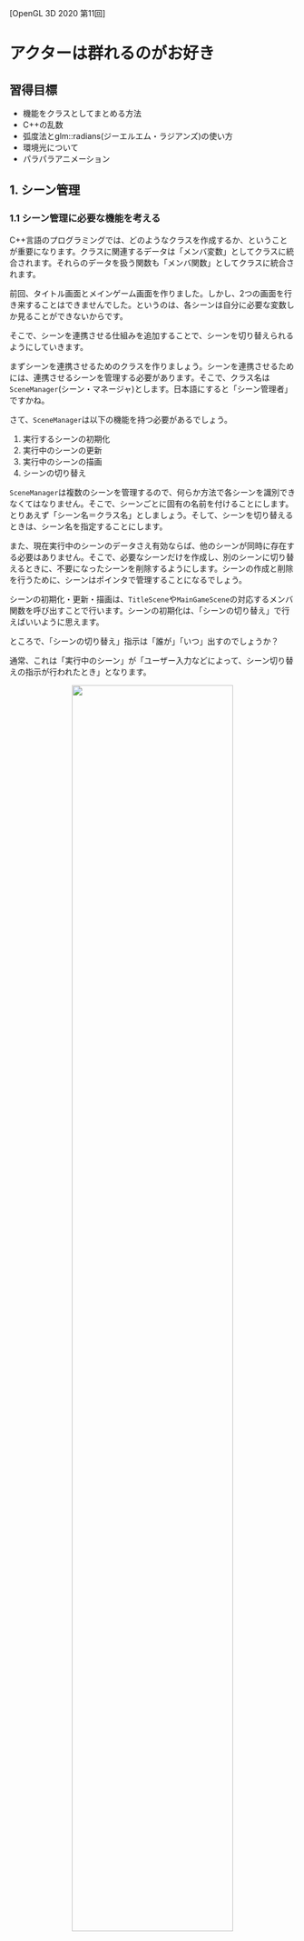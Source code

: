 [OpenGL 3D 2020 第11回]

# アクターは群れるのがお好き

## 習得目標

* 機能をクラスとしてまとめる方法
* C++の乱数
* 弧度法とglm::radians(ジーエルエム・ラジアンズ)の使い方
* 環境光について
* パラパラアニメーション

## 1. シーン管理

### 1.1 シーン管理に必要な機能を考える

C++言語のプログラミングでは、どのようなクラスを作成するか、ということが重要になります。クラスに関連するデータは「メンバ変数」としてクラスに統合されます。それらのデータを扱う関数も「メンバ関数」としてクラスに統合されます。

前回、タイトル画面とメインゲーム画面を作りました。しかし、2つの画面を行き来することはできませんでした。というのは、各シーンは自分に必要な変数しか見ることができないからです。

そこで、シーンを連携させる仕組みを追加することで、シーンを切り替えられるようにしていきます。

まずシーンを連携させるためのクラスを作りましょう。シーンを連携させるためには、連携させるシーンを管理する必要があります。そこで、クラス名は`SceneManager`(シーン・マネージャ)とします。日本語にすると「シーン管理者」ですかね。

さて、`SceneManager`は以下の機能を持つ必要があるでしょう。

1. 実行するシーンの初期化
2. 実行中のシーンの更新
3. 実行中のシーンの描画
4. シーンの切り替え

`SceneManager`は複数のシーンを管理するので、何らか方法で各シーンを識別できなくてはなりません。そこで、シーンごとに固有の名前を付けることにします。とりあえず「シーン名＝クラス名」としましょう。そして、シーンを切り替えるときは、シーン名を指定することにします。

また、現在実行中のシーンのデータさえ有効ならば、他のシーンが同時に存在する必要はありません。そこで、必要なシーンだけを作成し、別のシーンに切り替えるときに、不要になったシーンを削除するようにします。シーンの作成と削除を行うために、シーンはポインタで管理することになるでしょう。

シーンの初期化・更新・描画は、`TitleScene`や`MainGameScene`の対応するメンバ関数を呼び出すことで行います。シーンの初期化は、「シーンの切り替え」で行えばいいように思えます。

ところで、「シーンの切り替え」指示は「誰が」「いつ」出すのでしょうか？

通常、これは「実行中のシーン」が「ユーザー入力などによって、シーン切り替えの指示が行われたとき」となります。

<p align="center">
<img src="images/11_bad_function_call_sequence.png" width="75%" /><br>
[関数呼び出しの途中で呼び出し元を削除すると…？]
</p>

上図によると、シーン切り替え指示が来た段階では、まだ「現在のシーンが実行中」になっています。そのため、シーン切り替え指示を受けたタイミングで現在のシーンを削除すると、既に存在しなくなったデータを読み書きする恐れがあります。

存在しないデータを読み書きするのは、プログラミングにおける最高レベルの危険のひとつです。そこで、「シーン切り替え」を指示する段階では「切り替えの予約」だけを行うことにします。実際の切り替えは「シーンを切り替えても安全な場所」、例えば「「実行中のシーンの更新」の手前」などで行います。

これにより「4. シーンの切り替え」は以下の2段階に分けられます。

&emsp;4a. シーン切り替えの予約<br>
&emsp;4b. 予約内容に従ってシーンを切り替える

それから、切り替え指示を出す各シーンは、`SceneManager`のメンバ関数を呼び出せるようになっていなくてはなりません。どのシーンからでも`SceneManager`を参照できるように、`SceneManager`を取得する`スタティックメンバ関数`を作ることにします。

### 1.2 シーンマネージャを定義する

ここからは1.1節の設計に従って`SceneManager`クラスを作っていきます。

ソリューションエクスプローラーを使って、プロジェクトの`Src`フォルダに`SceneManager.h`(シーンマネージャ・ドット・エイチ)というファイルを追加してください。追加した`SceneManager.h`を開き、次のプログラムを追加してください。

```diff
+/**
+* @file SceneManager.h
+*/
+#ifndef SCENEMANAGER_H_INCLUDED
+#define SCENEMANAGER_H_INCLUDED
+#include "glad/glad.h"
+#include "TitleScene.h"
+#include "MainGameScene.h"
+#include <GLFW/glfw3.h>
+#include <memory>
+#include <string>
+
+// シーンを切り替えるときに指定するシーン名.
+#define SCENENAME_TITLE    "TitleScene"
+#define SCENENAME_MAINGAME "MainGameScene"
+
+/**
+* シーン管理クラス.
+*/
+class SceneManager
+{
+public:
+  static SceneManager& Get();
+
+  void Update(GLFWwindow* window, float deltaTime);
+  void Render(GLFWwindow* window) const;
+  void ChangeScene(const std::string&);
+
+private:
+  // クラスの変数を作れなくするため、コンストラクタやデストラクタをprivateにする.
+  SceneManager() = default;
+  ~SceneManager() = default;
+  SceneManager(const SceneManager&) = delete;
+  SceneManager& operator=(const SceneManager&) = delete;
+
+  std::string currentSceneName; // 実行中のシーン名.
+  std::string nextSceneName;    // 次に実行するシーン名.
+
+  std::shared_ptr<TitleScene> titleScene;
+  std::shared_ptr<MainGameScene> mainGameScene;
+};
+
+#endif // SCENEMANAGER_H_INCLUDED
```

シーンの名前は`#define`で定義しておきます。これは`Visual Studio`の入力支援機能を使うためです。

メンバ関数宣言の先頭に`static`(スタティック)を付けると、その関数は「スタティックメンバ関数」となります。「スタティックメンバ関数」は「メンバでない関数」に「クラスメンバにアクセスする権利」を付け加えたものです。

スタティックメンバ関数は「クラスをサポートする関数だが、メンバ関数にするほどでもない、またはメンバ関数にできない場合」に使います。

### 1.3 シングルトン

コンストラクタとデストラクタを`private`にすると、そのクラスの変数を勝手に作ったり削除することができなくなります。加えて、コピーコンストラクタとコピー代入演算子を`delete`指定しているので、代入も禁止されます。

作成とコピーを禁止している理由は、シーンを管理する変数をいくつも作れてしまうと、プログラムが混乱するだけだからです。

`SceneManager`のように「必要な変数はひとつだけ」という場合、`private`や`delete`によって変数を勝手に作れないようにしておき、唯一の変数はスタティックメンバ関数で管理するという方法が使われます。

このような、作成される変数をひとつだけに制限する仕組みのことを「シングルトン」といいます。

「シングルトン」とは「一人っ子」という意味です。プログラミングにおいては「その型の変数をひとつしか作れない設計」を表します。

### 1.4 SceneManager::Get関数を定義する

`SceneManager`クラスのメンバ関数を定義していきます。ソリューションエクスプローラーを使い、プロジェクトの`Src`フォルダに`SceneManager.cpp`(シーンマネージャ・シーピーピー)というファイルを追加してください。

最初は`Get`(ゲット)メンバ関数を定義します。追加した`SceneManager.cpp`を開き、次のプログラムを追加してください。

```diff
+/**
+* @file SceneManager.cpp
+*/
+#include "SceneManager.h"
+#include "TitleScene.h"
+#include "MainGameScene.h"
+
+/**
+* シーンマネージャのシングルトン変数を取得する.
+*
+* @return シーンマネージャの参照を返す.
+*/
+SceneManager& SceneManager::Get()
+{
+  static SceneManager singleton;
+  return singleton;
+}
```

`SceneManager`クラスのようにコンストラクタを`private`にしていると、そのクラスの変数を勝手に作ることはできません。しかし、クラスのメンバ関数ならば`private`なコンストラクタも実行できるので、変数を作成できます。ところが、メンバ関数はクラスの変数がなければ呼び出すことができません。

メンバ関数でなければクラスの変数を作ることができず、クラスの変数がなければメンバ関数を呼び出すことができない。これこそジレンマ(板挟み状態)です。

そこで「スタティックメンバ関数」の出番です。スタティックメンバ関数はクラスの変数を必要としません。また、メンバ関数には違いないので、`private`なコンストラクタを呼び出すことができます。

スタティックメンバ関数を定義するときは「`static`を書くのは宣言だけ。定義には書かない。」という点に注意してください。

>**【要点】**
>
>* コンストラクタとデストラクタを`private`にすると、そのクラスの変数を定義できなくなる。
>* メンバ関数の宣言に`static`を付けると「スタティックメンバ関数」になる。
>* スタティックメンバ関数はクラスの変数なしで呼び出せる。

### 1.5 スタティックローカル変数

`static`というキーワードには様々な使い方があります。`Get`メンバ関数でやっているように、ローカル変数に`static`を付けると「スタティックローカル変数」が作れます。

通常のローカル変数の寿命は「変数が定義されてからスコープが終わるまで」です。しかし「スタティックローカル変数」の寿命は「プログラムの実行が開始されてから終了するまで」となります。これはグローバル変数の寿命と全く同じです。

つまり「スタティックローカル変数」は、グローバル変数の寿命とローカル変数の有効範囲をあわせ持つ変数なのです。この特性により、スタティックローカル変数へのポインタや参照は、スコープの外に出すことができます。

<p align="center">
<img src="images/11_lifespan_of_variables.png" width="75%" /><br>
[スタティックローカル変数の寿命はグローバル変数と同じ]
</p>

`SceneManager`は「スタティックメンバ関数」と「スタティックローカル変数」を組み合わせることで、`Get`メンバ関数を`SceneManager`への唯一の接点としているわけです。

>**【要点】**
>
>* ローカル変数に`static`を付けると「スタティックローカル変数」になる。
>* スタティックローカル変数の寿命はグローバル変数と同じ。
>* スタティックローカル変数の参照やポインタは、スコープの外に持ち出すことができる。

### 1.6 SceneManager::Update関数を定義する

次は`Update`(アップデート)メンバ関数を定義します。`Update`メンバ関数は1.1節の「1.実行中のシーンの更新」に対応します。`Get`メンバ関数の定義の下に、次のプログラムを追加してください。

```diff
   static SceneManager singleton;
   return singleton;
 }
+
+/**
+* 現在起動しているシーンを更新する.
+*
+* @param window    GLコンテキストを管理するGLFWウィンドウ.
+* @param deltaTime 前回の更新からの経過時間(秒).
+*/
+void SceneManager::Update(GLFWwindow* window, float deltaTime)
+{
+  // 実行中のシーンを更新する.
+  if (titleScene) {
+    titleScene->ProcessInput(window);
+    titleScene->Update(window, deltaTime);
+  }
+  else if (mainGameScene) {
+    mainGameScene->ProcessInput(window);
+    mainGameScene->Update(window, deltaTime);
+  }
+}
```

シーンのポインタが有効なアドレスを指している場合、そのシーンの`ProcessInput`と`Update`を呼び出すようにしました。

### 1.7 SceneManager::Renderメンバ関数を定義する

次に「2.実行中のシーンの描画」を行う`Render`(レンダー)メンバ関数を定義します。`SceneManager::Update`メンバ関数の定義の下に、次のプログラムを追加してください。

```diff
     mainGameScene->Update(window, deltaTime);
   }
 }
+
+/**
+* 実行中のシーンを描画する.
+*
+* @param window    GLコンテキストを管理するGLFWウィンドウ.
+*/
+void SceneManager::Render(GLFWwindow* window) const
+{
+  if (titleScene) {
+    titleScene->Render(window);
+  }
+  else if (mainGameScene) {
+    mainGameScene->Render(window);
+  }
+}
```

`Update`メンバ関数と同様に、ポインタ変数に有効なアドレスが設定されているシーンがあれば、そのシーンの`Render`メンバ関数を呼び出す、という仕組みにしています。

### 1.8 SceneManager::ChangeSceneメンバ関数を定義する

続いては「4.シーンの切り替え」の処理のうち、「4a. シーン切り替えの予約」を行う`ChangeScene`(チェンジ・シーン)メンバ関数を定義します。`Render`メンバ関数の定義の下に、次のプログラムを追加してください。

```diff
     mainGameScene->Render(window);
   }
 }
+
+/**
+* シーンを切り替える.
+*
+* @param scenaName 次に起動するシーンの名前.
+*/
+void SceneManager::ChangeScene(const std::string& sceneName)
+{
+  // 実行中のシーンと同じ名前が指定されていたら何もしないで終了.
+  if (sceneName == currentSceneName) {
+    return;
+  }
+  nextSceneName = sceneName;
+}
```

`ChangeScene`メンバ関数は、指定されたシーン名を`nextSceneName`(ネクスト・シーン・ネーム)メンバ変数に記録します。

「4b. 予約内容に従ってシーンを切り替える」は`Update`メンバ関数に追加します。

次のシーンが指定されている場合、シーンを更新する前に「シーンの切り替え」を行う必要があります。`Update`関数の先頭に、次のプログラムを追加してください。

```diff
 void SceneManager::Update(GLFWwindow* window, float deltaTime)
 {
+  // 次のシーンが指定されていたら、シーンを切り替える.
+  if (!nextSceneName.empty()) {
+    // 実行中のシーンを終了する.
+    titleScene = nullptr;
+    mainGameScene = nullptr;
+
+    // 指定された名前に対応するシーンを作成して初期化する.
+    if (nextSceneName == SCENENAME_TITLE) {
+      titleScene = std::make_shared<TitleScene>();
+      titleScene->Initialize();
+    }
+    else if (nextSceneName == SCENENAME_MAINGAME) {
+      mainGameScene = std::make_shared<MainGameScene>();
+      mainGameScene->Initialize();
+    }
+
+    // 実行中のシーン名を変更する.
+    currentSceneName = nextSceneName;
+    nextSceneName.clear();
+  }
+
   // 実行中のシーンを更新する.
   if (titleScene) {
```

`nextSceneName`が<ruby>空<rt>から</rt></ruby>でない場合は次のシーンが予約されています。その場合、実行中のシーンを終了し、予約名に対応するシーンを作成・初期化します。

これで`SceneManager`は完成です。

### 1.9 シーンの処理をSceneManagerで置き換える

作成した`SceneManager`クラスを使って、シーンの切り替えをできるようにします。まずヘッダファイルをインクルードします。`Main.cpp`を開き、インクルード文を次のように変更してください。

```diff
 #include <glad/glad.h>
 #include "GLContext.h"
-#include "TitleScene.h"
-#include "MainGameScene.h"
+#include "SceneManager.h"
 #include <GLFW/glfw3.h>
 #include <string>
```

次に`SceneManager`のシングルトン変数への参照を取得し、最初のシーンを指定します。シーンを初期化するプログラムを、次のように変更してください。

```diff
   glDebugMessageCallback(DebugCallback, nullptr);

-  TitleScene titleScene;
-  if (!titleScene.Initialize()) {
-    return 1;
-  }
-  MainGameScene mainGameScene;
-  if (!mainGameScene.Initialize()) {
-    return 1;
-  }
+  // 最初に実行するシーンを指定する.
+  SceneManager& sceneManager = SceneManager::Get();
+  sceneManager.ChangeScene(SCENENAME_TITLE);

   // 経過時間計測開始.
   double elapsedTime = glfwGetTime();
```

シーンの初期化は`SceneManager`クラスが自動的に行うようにしたので、ここで明示的に初期化する必要はなくなりました。

続いてシーンの更新と描画を`SceneManager`クラスで置き換えます。メインループに次のプログラムを追加してください。

```diff
       deltaTime = 1.0f / 60.0f;
     }
     elapsedTime = newElapsedTime;

-    if (1) {
-      titleScene.ProcessInput(window);
-      titleScene.Update(window, deltaTime);
-      titleScene.Render(window);
-    } else {
-      mainGameScene.ProcessInput(window);
-      mainGameScene.Update(window, deltaTime);
-      mainGameScene.Render(window);
-    }
+    sceneManager.Update(window, deltaTime);
+    sceneManager.Render(window);

     glfwPollEvents();
     glfwSwapBuffers(window);
```

それから、シーンの終了処理を削除します。これも`SceneManager`の仕事になったからです。シーンを終了するプログラムを、次のように変更してください。

```diff
     glfwSwapBuffers(window);
   }
-
-  mainGameScene.Finalize();
-  titleScene.Finalize();

   // GLFWの終了.
   glfwTerminate();
```

### 1.10 シーンを切り替える

それでは、シーンの切り替えを作りましょう。まず`TitleScene.cpp`を開き、次のように`SceneManager.h`をインクルードしてください。

```diff
 #include "TitleScene.h"
+#include "SceneManager.h"
 #include <glm/gtc/matrix_transform.hpp>
 #include <iostream>
```

タイトル画面からメインゲーム画面に切り替える処理を追加します。`ProcessInput`メンバ関数にて、Enterキーが押されていたらメインゲーム画面に切り替えるようにします。`ProcessInput`メンバ関数に次のプログラムを追加してください。

```diff
 void TitleScene::ProcessInput(GLFWwindow* window)
 {
+  // Enterキーが押されたらタイトル画面に切り替える.
+  if (glfwGetKey(window, GLFW_KEY_ENTER)) {
+    SceneManager::Get().ChangeScene(SCENENAME_MAINGAME);
+  }
 }
```

プログラムが書けたらビルドして実行してください。そして、タイトル画面が表示されたらEnterキーを押してください。メインゲーム画面に切り替われば成功です。

<div style="page-break-after: always"></div>

## 2. アクタークラス

### 2.1 表示に関するデータをまとめて管理する

3Dゲームでは、シーン内にさまざまな物体が配置されます。それは地面や木、建物のように動かないものであったり、プレイヤーが操作するキャラクターや敵キャラクターのように、移動するものであったりするでしょう。

この章では、こうした「シーン内に配置する物体を表すクラス」を作成していきます。

このようなクラスは、「オブジェクト」や「アクター」、または「エンティティ」などと呼ばれています。

本テキストでは「アクター」という名前を採用することにします。アクターは「<ruby>俳優<rt>はいゆう</rt></ruby>」や「<ruby>役者<rt>やくしゃ</rt></ruby>」という意味です。

アクターという名前を付けることで、3Dゲームのプログラムは「役者をどこに配置し、どのように動かすかを指示するもの」というように<ruby>捉<rt>とら</rt></ruby>えられるようになります。

とりあえずアクタークラスの入れ物を定義しましょう。ソリューションエクスプローラーを使い、プロジェクトの`Src`フォルダに`Actor.h`というファイルを追加してください。追加した`Actor.h`を開き、次のプログラムを追加してください。

```diff
+/**
+* @file Actor.h
+*/
+#ifndef ACTOR_H_INCLUDED
+#define ACTOR_H_INCLUDED
+#include "glad/glad.h"
+
+/**
+* アクター.
+*/
+class Actor
+{
+public:
+  Actor() = default;
+  ~Actor() = default;
+  Actor(const Actor&) = default;
+  Actor& operator=(const Actor&) = default;
+
+};
+
+#endif // ACTOR_H_INCLUDED
```

### 2.2 アクタークラスのメンバ変数を考える

アクタークラスにはどんなメンバ変数があればよいでしょう？

まず思いつくのは、アクターの外見となる3Dモデルを表示するためのテクスチャとプリミティブでしょう。ということで、この2つの変数を追加します。が、その前に必要なヘッダファイルをインクルードします。`Actor.h`の先頭に次のプログラムを追加してください。

```diff
 #ifndef ACTOR_H_INCLUDED
 #define ACTOR_H_INCLUDED
 #include "glad/glad.h"
+#include "Texture.h"
+#include "Mesh.h"
+#include <memory>

 /**
 * アクター.
```

それではメンバ変数を追加しましょう。`Actor`クラスの定義に次のプログラムを追加してください。

```diff
   Actor(const Actor&) = default;
   Actor& operator=(const Actor&) = default;
+
+  const Mesh::Primitive* primitive = nullptr;
+  std::shared_ptr<Texture::Image2D> texture;
 };

 #endif // ACTOR_H_INCLUDED
```

他にどんなメンバ変数が必要でしょうか。3Dモデルを表示するときにはモデル行列が必要です。モデル行列をメンバ変数にするのは悪くない考えです。

ところで、モデル行列は、表示する位置や向き、大きさを処理する行列を掛け合わせて作ります。位置・向き・大きさを個別に操作する場合、モデル行列にまとめる前のデータのほうが扱いやすいです。

そこで、モデル行列の元になる「位置・向き・大きさ」の3つをメンバ変数にしましょう。これらは`glm::vec3`型で表すのが適当でしょう。そのために`glm.hpp`をインクルードします。`Mesh.h`のインクルード文の下に、次のプログラムを追加してください。

```diff
 #include "glad/glad.h"
 #include "Texture.h"
 #include "Mesh.h"
+#include <glm/glm.hpp>
 #include <memory>

 /**
 * アクター.
```

`Actor`クラスの定義に、次のプログラムを追加してください。

```diff
   Mesh::Primitive* primitive = nullptr;
   std::shared_ptr<Texture::Image2D> texture;
+
+  glm::vec3 position = glm::vec3(0); // アクターの表示位置.
+  glm::vec3 rotation = glm::vec3(0); // アクターの向き.
+  glm::vec3 scale = glm::vec3(1);    // アクターの大きさ.
 };

 #endif // ACTOR_H_INCLUDED
```

### 2.3 Drawメンバ関数を追加する

ここまでで「モデル行列を作成し、テクスチャを貼ったプリミティブを描画する」という処理に必要な変数は用意できました。つまり、描画を行うメンバ関数を追加できる、ということです。描画には`Pipeline`クラスが必要なので、次のようにヘッダファイルをインクルードしてください。

```diff
 #include "glad/glad.h"
 #include "Texture.h"
 #include "Mesh.h"
+#include "Shader.h"
 #include <glm/glm.hpp>
 #include <memory>
```

そして、`Actor`クラスの定義に次のプログラムを追加してください。

```diff
   Actor(const Actor&) = default;
   Actor& operator=(const Actor&) = default;
+
+  void Draw(const Shader::Pipeline& pipeline, const glm::mat4& matVP) const;

   Mesh::Primitive* primitive = nullptr;
   std::shared_ptr<Texture::Image2D> texture;
```

メンバ関数を定義するために、プロジェクトの`Src`フォルダに`Actor.cpp`(アクター・シーピーピー)というファイルを追加してください。追加したファイルを開き、次のプログラムを追加してください。

```diff
+/**
+* @file Actor.cpp
+*/
+#include "Actor.h"
+#include <glm/gtc/matrix_transform.hpp>
+
+/**
+* アクターを描画する.
+*
+* @param pipeline 行列の設定先となるパイプラインオブジェクト.
+* @param matVP    描画に使用するビュープロジェクション行列.
+*/
+void Actor::Draw(const Shader::Pipeline& pipeline, const glm::mat4& matVP) const
+{
+  // プリミティブが設定されていないときは何もせず終了.
+  if (!primitive) {
+    return;
+  }
+}
```

プリミティブが設定されていない場合は何もせずに`return`します。描画するものがないのですから仕方ないですね。

続いて、モデル行列を作成するプログラムを追加します。モデル行列は「平行移動行列」「X・Y・Z軸回転行列」「拡大縮小行列」という5つの行列を掛け合わせて作ります。それぞれの行列は以下に示す関数で作成します。

行列名       | 作成関数
:-----------:|:--
平行移動行列 | glm::translate
X軸回転行列  | glm::rotate
Y軸回転行列  | glm::rotate
Z軸回転行列  | glm::rotate
拡大縮小行列 | glm::scale

それでは、`Draw`メンバ関数に次のプログラムを追加してください。

```diff
   if (!primitive) {
     return;
   }
+
+  // 平行移動させる行列を作る.
+  const glm::mat4 matTranslate = glm::translate(glm::mat4(1), position);
+  // X軸回転させる行列を作る.
+  const glm::mat4 matRotateX = glm::rotate(
+    glm::mat4(1), rotation.x, glm::vec3(1, 0, 0));
+  // Y軸回転させる行列を作る.
+  const glm::mat4 matRotateY = glm::rotate(
+    glm::mat4(1), rotation.y, glm::vec3(0, 1, 0));
+  // Z軸回転させる行列を作る.
+  const glm::mat4 matRotateZ = glm::rotate(
+    glm::mat4(1), rotation.z, glm::vec3(0, 0, 1));
+  // 大きさを変える行列を作る.
+  const glm::mat4 matScale = glm::scale(glm::mat4(1), scale);
+
+  // 平行移動・回転・大きさ変更の行列を掛け算して、ひとつのモデル行列にまとめる.
+  const glm::mat4 matModel =
+    matTranslate * matRotateY * matRotateZ * matRotateX * matScale;
+
+  // GPUメモリに行列を転送.
+  pipeline.SetModelMatrix(matModel);
+  pipeline.SetMVP(matVP * matModel);
 }
```

行列を掛ける順番には特に注意してください。一般的には、「平行移動行列」が最後に適用されるようにします。回転行列と拡大縮小行列はどちらが先でも構いません。

さらに、回転行列はX軸回転、Y軸回転、Z軸回転の3つの回転を掛け合わせたものになります。この3つを掛ける順番も重要ですが、どの順番に掛ければいいかはゲームの内容によりますが、重要な軸ほどあとから適用されるようにすると扱いやすいです。

例えば人間のキャラクターが主役となるゲームでは、基本となるのはY軸回転です。ですからY軸回転が最後に実行されるように設計します。しかし、航空機が主役のゲームでは、基本となるのはZ軸回転ですから、Z軸回転が最後になるように設計します。

今回は人間が主役のゲームなので、Y軸回転を最後に持っていき「X軸回転→Z軸回転→Y軸回転」となるようにしました。

>**【軸の向きはライブラリやエンジンによって異なる】**<br>
>OpenGLの軸は、右が`+X`、前が`-Z`、上が`+Y`です(右手座標系)。しかし、`Unreal Engine`では右が`+X`、前が`+Y`、上が`+Z`となっています。`DirectX`と`Unity`は右が`+X`、前が`+Z`、上が`+Y`となっています(左手座標系)。
>回転順を考えるときは、使用しているライブラリやエンジンの軸の向きにも注意してください。

GPUメモリに行列を転送したあとは、OpenGLコンテキストにテクスチャを割り当て、プリミティブを描画します。行列を転送するプログラムの下に、次のプログラムを追加してください。

```diff
   // GPUメモリに行列を転送.
   pipeline.SetModelMatrix(matModel);
   pipeline.SetMVP(matVP * matModel);
+
+  // テクスチャイメージスロット0番にテクスチャを割り当てる.
+  texture->Bind(0);
+
+  // プリミティブを描画.
+  primitive->Draw();
 }
```

これで`Draw`メンバ関数は完成です。

### 2.4 コンストラクタを追加する

クラスの変数を作るとき、メンバ変数にひとつずつ値を設定していくのは面倒なものです。そんなときは、値を設定するコンストラクタがあると便利です。

かといって、コンストラクタの引数にすべてのメンバ変数の値を渡すのは効率的とは思えません。多くの場合、大きさや回転は初期値のままでしょう。そこで、「プリミティブ」と「テクスチャ」、それと「表示位置」だけを設定するコンストラクタを追加します。

`Actor.h`を開き、`Actor`クラスの定義に次のプログラムを追加してください。

```diff
 class Actor
 {
 public:
   Actor() = default;
+  Actor(const Mesh::Primitive* prim,
+    std::shared_ptr<Texture::Image2D> tex, const glm::vec3& pos);
   ~Actor() = default;
   Actor(const Actor&) = default;
   Actor& operator=(const Actor&) = default;
```

次に`Actor.cpp`を開き、`matrix_transform.hpp`のインクルード文の下に次のプログラムを追加してください。

```diff
 #include "Actor.h"
 #include <glm/gtc/matrix_transform.hpp>
+
+/**
+* コンストラクタ.
+*
+* @param prim アクターの外見を表すプリミティブ.
+* @param tex  プリミティブに貼り付けるテクスチャ.
+* @param pos  アクターの座標.
+*/
+Actor::Actor(const Mesh::Primitive* prim,
+  std::shared_ptr<Texture::Image2D> tex, const glm::vec3& pos) :
+  primitive(prim), texture(tex), position(pos)
+{
+}

 /**
 * アクターを描画する.
```

### 2.5 アクターの配列を扱う

たいていのシーンには複数のアクターが存在します。それらを配列にしておくと、まとめて処理できるので便利です。

C++で配列を作る方法として以下の3種類が挙げられます。

1. `vector`クラス
2. `array`クラス
3. C言語の配列

このリストは使いやすさの順番になっています。これらの違いが分からないうちは、常に`1`の`vector`クラスを使ってください。というわけで、アクターの配列にも`vector`クラスを使っていきます。

`Actor.h`を開き、次のように`vector`ヘッダをインクルードしてください。

```diff
 #include "Shader.h"
 #include <glm/glm.hpp>
 #include <memory>
+#include <vector>

 /**
 * アクター.
```

続いてアクターの配列に名前を付けます。`Actor`クラスの定義の下に、次のプログラムを追加してください。

```diff
   glm::vec3 scale = glm::vec3(1); // アクターの大きさ.
   glm::vec3 velocity = glm::vec3(0); // アクターの移動速度.
 };
+
+using ActorPtr = std::shared_ptr<Actor>; // アクターポインタ型.
+using ActorList = std::vector<ActorPtr>; // アクター配列型.

 #endif // ACTOR_H_INCLUDED
```

`using`(ユージング)は`=`の右辺の型に左辺の名前を付けます。これはC言語の`typedef`と同じ機能です。追加したプログラムの1行目は「`ActorPtr`(アクターポインタ)と書いてあったら`std::shared_ptr<Actor>`と書いてあるものとみなす」という指示になります。

同様に2行目は「`ActorList`(アクターリスト)と書いてあったら`std::vector<ActorPtr>`と書いてあるものとみなす」という指示になります。また、`ActorPtr`は`std::shared_ptr<Actor>`と解釈されますので、最終的には`std::vector<std::shared_ptr<Actor>>`とみなされます。

>**【typedefではだめなんですか？】**<br>
>`typdef`でも問題はありません。それなのになぜ`using`構文が追加されたのかと言うと、`typedef`は型が複雑になると理解しにくくなりがちなので、バグの原因となりうると考えられたからです。
>特にC++では「テンプレート」という機能によって非常に複雑な型を定義できるようになったため、定義が理解しやすいことは重要だったのです。

### 2.5 アクター用のファイルをダウンロードする

せっかくなので、アクター用の3Dモデルとテクスチャを用意しておきました。

ウェブブラウザで`https://github.com/tn-mai/OpenGL3D2020/tree/master/Res`にアクセスし、以下のファイルをダウンロードしてプロジェクトの`Res`フォルダに保存してください。

* zombie_male.tga
* zombie_male_walk_0.obj

TGAファイルの場合、右下の`Download`(ダウンロード)ボタンをクリックするとダウンロードが始まります。

しかし、OBJファイルの場合はダウンロードボタンが表示されません。以下の画像を参考に、`Raw`(ロー)ボタンを右クリックし(①)、表示されたメニューから「名前をつけてリンク先を保存」をクリックしてダウンロードしてください(②)。

<p align="center">
<img src="images/11_download_obj_from_github.png" width="50%" />
</p>

3Dモデルのテクスチャ用のメンバ変数を追加します。`MainGameScene.h`を開き、`MainGameScene`クラスの定義に次のプログラムを追加してください。

```diff
   std::shared_ptr<Texture::Image2D> texHouse;
   std::shared_ptr<Texture::Image2D> texCube;
+  std::shared_ptr<Texture::Image2D> texZombieMale;
   Shader::PointLight pointLight;
 };
```

そして、ダウンロードしたテクスチャを読み込みます。`MainGameScene.cpp`を開き、`Initialize`メンバ関数に次のプログラムを追加してください。

```diff
   if (!texGround ||!texTree || !texHouse || !texCube) {
     return false;
   }
+  texZombieMale = std::make_shared<Texture::Image2D>("Res/zombie_male.tga");
+  if (!texZombieMale) {
+    return false;
+  }

   // 点光源を設定する
   Shader::PointLight pointLight{
```

最後に3Dモデルデータを読み込みます。`MainGameScene.cpp`を開き、`Initialize`メンバ関数に次のプログラムを追加してください。

```diff
   primitiveBuffer.AddFromObjFile("Res/Tree.obj");
   primitiveBuffer.AddFromObjFile("Res/House.obj");
   primitiveBuffer.AddFromObjFile("Res/Cube.obj");
+  primitiveBuffer.AddFromObjFile("Res/zombie_male_walk_0.obj");

   // パイプライン・オブジェクトを作成する.
   pipeline = std::make_shared<Shader::Pipeline>(
```

### 2.6 アクターリストを使う

`Actor`クラスを使って、ダウンロードした3Dモデルを表示しましょう。下準備としてヘッダファイルをインクルードします。`MainGameScene.h`を開き、`Actor.h`をインクルードしてください。

```diff
 #include "Shader.h"
 #include "Texture.h"
+#include "Actor.h"
 #include <GLFW/glfw3.h>
 #include <memory>

 /**
 * メインゲーム画面.
```

次に`Actor`型のメンバ変数を追加します。`MainGameScene`クラスの定義に次のプログラムを追加してください。

```diff
   std::shared_ptr<Texture::Image2D> texCube;
   std::shared_ptr<Texture::Image2D> texZombieMale;
   Shader::PointLight pointLight;

+  ActorList actors; // アクター配列.
 };

 #endif // MAINGAMESCENE_H_INCLUDED
```

ここで追加した`actors`(アクターズ)メンバ変数にアクターを追加していきます。

### 2.7 アクターの配置とC++の乱数

アクターの配置はとりあえずランダムにしようと思います。C++言語にはさまざまな乱数を生成するクラスが用意されていますが、今回は`mt19937`(エム・ティー・いち・きゅう・きゅう・さん・なな)を使うことにします。

`mt19937`は「メルセンヌ・ツイスター」という方法で乱数を作り出すクラスです。とても優秀な乱数生成クラスで、C++の乱数といったら最初にこの`mt19937`が挙げられます。`mt19937`は`random`(ランダム)ヘッダに定義されています。

「一定範囲の乱数」を生成するには`std::uniform_real_distribution`(エスティーディー・ユニフォーム・リアル・ディストリビューション)や`std::uniform_int_distribution`(エスティーディー・ユニフォーム・イント・ディストリビューション)を併用します。

`MainGameScene.cpp`を開き、次のように`random`ヘッダをインクルードしてください。

```diff
 * @file MainGameScene.cpp
 */
 #include "MainGameScene.h"
 #include <glm/gtc/matrix_transform.hpp>
 #include <iostream>
+#include <random>
```

```diff
   if (!texZombieMale) {
     return false;
   }
+
+  // 乱数を初期化.
+  std::random_device rd; // 真の乱数(処理が遅い).
+  std::mt19937 random(rd()); // 疑似乱数(処理が早い).
+
+  // ゾンビアクターを作成.
+  const Mesh::Primitive* pPrimitive = &primitiveBuffer.Get(4);
+  for (size_t i = 0; i < 100; ++i) {
+    // XZ平面上のランダムな座標を作る.
+    glm::vec3 pos(0);
+    pos.x = std::uniform_real_distribution<float>(-18, 18)(random);
+    pos.z = std::uniform_real_distribution<float>(-18, 18)(random);
+    // アクターを作成.
+    std::shared_ptr<Actor> actor =
+      std::make_shared<Actor>(pPrimitive, texZombieMale, pos);
+    // 作成したアクターを、アクターリストに追加.
+    actors.push_back(actor);
+  }

   // 点光源を設定する
   pointLight = Shader::PointLight{
```

`std::random_device`は予測不可能な「真の乱数」を生成します。この関数はCPUの温度変化などを利用しているためとても遅いです。そのため、ゲームのように、1/60秒で何もかも処理しなくてはならないアプリケーションには向いていません。

`std::mt19937`は予測可能な「擬似乱数」を生成します。疑似乱数は、過去に出力した乱数に何らかの計算を行うことで、あたかもバラバラな数値が得られるように工夫されたものです。計算で値を求めるだけなので、とても高速です。

「擬似乱数」は本当の乱数ではありませんが、出力を100個見たくらいではまったく予測不能な程度の不規則さは持っています。ゲームに使うには十分すぎるほどです。

<pre class="tnmai_code"><strong>【書式】</strong>
float std::uniform_real_distribution<float>(最小値, 最大値);
</pre>

`std::uniform_real_distribution`は、乱数の範囲を指定する関数です。関数テンプレートになっているので、`float`型の値が欲しいときは関数名の末尾に`<float>`を、`double`型が欲しいときは`<double>`を付けます。

この関数は浮動小数点数用です。整数の範囲を指定したい場合は`std::uniform_int_distribution`を使います。

<pre class="tnmai_code"><strong>【書式】</strong>
int std::uniform_real_distribution<int>(最小値, 最大値);
</pre>

>**【メルセンヌ・ツイスターは強力すぎる】**<br>
>`mt19937`は疑似乱数ではありますが、そのバラバラさは真の乱数に非常に近いものです。これは良いことなのですが、しかし、ゲームで使うにはちょっと困ったこともあるのです。
>なぜなら「真の乱数は<ruby>偏<rt>かたよ</rt></ruby>りがち」だからです。<br>
>値が偏るとどうなるかというと「命中率90%の攻撃が全く当たらない」とか「命中率3%の攻撃が当たりまくる」といった現象が起きます。その結果、プレイヤーに「数値が操作されているんじゃないか」と疑われてしまうのです。<br>
>疑われるのを避けるため、「プレイヤーの命中率が90%以上なら常に当たる」とか「敵の命中率が5%以下なら常にはずれる」みたいなことをしているゲームもあったりします。

### 2.8 アクターリスト表示する

アクターリストに登録したアクターを表示しましょう。`Render`メンバ関数の立方体を描画するプログラムの下に、次のプログラムを追加してください。

```diff
     texCube->Bind(0);
     primitiveBuffer.Get(3).Draw();
   }
+
+  // アクターリストを描画.
+  const glm::mat4 matVP = matProj * matView;
+  for (size_t i = 0; i < actorList.size(); ++i) {
+    actors[i]->Draw(*pipeline, matVP);
+  }

   // 点光源の位置を描画.
   {
     // Y軸回転.
     const float degree = static_cast<float>(std::fmod(glfwGetTime() * 180.0, 360.0));
```

プログラムが書けたらビルドして実行してください。次の画像のようにたくさんの3Dモデルが表示されていたら成功です。

<p align="center">
<img src="images/11_result_0.png" width="50%" />
</p>

### 2.9 <ruby>弧度法<rt>こどほう</rt></ruby>とglm::radians関数

現在は全てのゾンビが右を向いています。これはちょっと不自然ですよね(まあゾンビなのでそういうこともあるかもしれませんが)。そこで、アクターの向きをランダムにしてみましょう。

`Initialize`関数のゾンビを作成するプログラムに、次のプログラムを追加してください。

```diff
     // アクターを作成.
     std::shared_ptr<Actor> actor =
       std::make_shared<Actor>(pPrimitive, texZombieMale, pos);
+    // アクターのY軸回転を設定.
+    actor->rotation.y =
+      std::uniform_real_distribution<float>(0, glm::radians(360.0f))(random);
     // 作成したアクターを、アクターリストに追加.
     actors.push_back(actor);
```

アクターの向きを変えるに、`rotation`メンバ変数の値を変更します。上記のプログラムでは`std::uniform_real_distribution`関数を使って`0～360`度の範囲のランダムな数値を作成し、それを`rotation.y`に設定しています。

このプログラムでは見慣れない関数`glm::radians`(ジーエルエム・ラジアンズ)が使われています。

<pre class="tnmai_code"><strong>【書式】</strong>
float glm::radians(度数法の角度);
</pre>

`glm::radians`は「度数法の角度を弧度法の角度に変換する」関数です。引数に度数法の角度を指定すると、弧度法で表記した場合の値を返してくれます。

コンピューターは角度を弧度法で表します。しかし、人間にとって弧度法は直感的ではありません。そこで、`glm::radians`関数を使うことで、人間に読みやすい度数法の数値を、コンピューターに理解できる弧度法の数値に変換します。

>**【重要】**<br>
>プログラムで角度を表す場合、常に`glm::radians`関数を使ってください。例外的に、0度は度数法で表しても弧度法で表しても`0`なので、変換しなくても問題ありません。実際に、上記のプログラムでも`0`には`glm::radians`を使っていません。

<br>

>**【度数法と弧度法の違い】**<br>
>この2つの違いは「半円の角度を`180`とするか(度数法)、`π`(パイ)とするか(弧度法)」というだけです。
>
>度数法の角度 | 弧度法の角度
>:--:|:-:
>0   | 0
>30  | 0.523599...
>45  | 0.785398...
>60  | 1.047198...
>90  | 1.570796...
>120 | 2.094395...
>180 | 3.141593...
>360 | 6.283185...
>
>円の数学的な性質から、半円を`π`で表すほうが、さまざまな計算が効率的に行えます。それが、弧度法が使われている理由です。

プログラムが書けたらビルドして実行してください。以下の画像のように、ゾンビたちが思い思いの方向を向いていたら成功です。

<p align="center">
<img src="images/11_result_1.png" width="50%" />
</p>

<div style="page-break-after: always"></div>

## 3. アクターを動かす

### 3.1 プレイヤーアクターを追加する

ゾンビを撃退するプレイヤーのアクターを追加しましょう。

ゾンビと同様に、ウェブブラウザで`https://github.com/tn-mai/OpenGL3D2020/tree/master/Res`にアクセスし、以下のファイルをダウンロードしてプロジェクトの`Res`フォルダに保存してください。

* player_male.tga
* player_male_idle_0.obj

`MainGameScene.h`を開き、プレイヤー用のアクター変数を追加します。`MainGameScene`クラスの定義に、次のプログラムを追加してください。

```diff
   std::shared_ptr<Texture::Image2D> texHouse;
   std::shared_ptr<Texture::Image2D> texCube;
   std::shared_ptr<Texture::Image2D> texZombieMale;
+  std::shared_ptr<Texture::Image2D> texPlayer;
   Shader::PointLight pointLight;

   ActorList actors; // アクター配列.
+  ActorPtr playerActor; // プレイヤーアクター.
 };
```

そして、ダウンロードしたテクスチャを読み込みます。`MainGameScene.cpp`を開き、`Initialize`メンバ関数に次のプログラムを追加してください。

```diff
   if (!texGround ||!texTree || !texHouse || !texCube) {
     return false;
   }
   texZombieMale = std::make_shared<Texture::Image2D>("Res/zombie_male.tga");
+  texPlayer= std::make_shared<Texture::Image2D>("Res/player_male.tga");
-  if (!texZombieMale) {
+  if (!texZombieMale || !texPlayer) {
     return false;
   }
```

最後に3Dモデルデータを読み込みます。`MainGameScene.cpp`を開き、`Initialize`メンバ関数に次のプログラムを追加してください。

```diff
   primitiveBuffer.AddFromObjFile("Res/House.obj");
   primitiveBuffer.AddFromObjFile("Res/Cube.obj");
   primitiveBuffer.AddFromObjFile("Res/zombie_male_walk_0.obj");
+  primitiveBuffer.AddFromObjFile("Res/player_male_idle_0.obj");

   // パイプライン・オブジェクトを作成する.
   pipeline = std::make_shared<Shader::Pipeline>(
```

これで準備ができたのでプレイヤーアクターを作成しましょう。`Initialzie`メンバ関数に次のプログラムを追加してください。

```diff
   // 乱数を初期化.
   std::random_device rd; // 真の乱数(処理が遅い).
   std::mt19937 random(rd()); // 疑似乱数(処理が早い).
+
+  // プレイヤーアクターを作成.
+  playerActor = std::make_shared<Actor>(
+    &primitiveBuffer.Get(5), texPlayer, glm::vec3(10, 0, 10));
+  // 作成したプレイヤーアクターを、アクターリストに追加.
+  actors.push_back(playerActor);

   // ゾンビアクターを作成.
   const Mesh::Primitive* pPrimitive = &primitiveBuffer.Get(4);
   for (size_t i = 0; i < 100; ++i) {
```

プログラムが書けたらビルドして実行してください。座標(10, 0, 10)にプレイヤーアクターが表示されていたら成功です。

<p align="center">
<img src="images/11_result_2.png" width="50%" />
</p>

### 3.2 視点を変更する

うーん、この距離だと、同じ人型をしているゾンビと見分けが付きませんね。ちょっと視点を近づけましょう。

`Render`メンバ関数の座標変換行列を作成するプログラムを、次のように変更してください。

```diff
   pipeline->SetLight(directionalLight);
   pipeline->SetLight(pointLight);

-  const glm::vec3 viewPosition(20, 30, 30);
+  // カメラをプレイヤーアクターのななめ右上に配置.
+  const glm::vec3 viewPosition = playerActor->position + glm::vec3(2, 3, 3);
+  // カメラがプレイヤーアクターの胸のあたりを見るようにする.
+  const glm::vec3 viewTarget = playerActor->position + glm::vec3(0, 1, 0);

   // 座標変換行列を作成.
   int w, h;
   glfwGetWindowSize(window, &w, &h);
   const float aspectRatio = static_cast<float>(w) / static_cast<float>(h);
   const glm::mat4 matProj =
     glm::perspective(glm::radians(45.0f), aspectRatio, 0.1f, 500.0f);
   const glm::mat4 matView =
-    glm::lookAt(viewPosition, glm::vec3(0), glm::vec3(0, 1, 0));
+    glm::lookAt(viewPosition, viewTarget, glm::vec3(0, 1, 0));

   primitiveBuffer.BindVertexArray();
```

プログラムが書けたらビルドして実行してください。次の画像のように、視点が近くなって、プレイヤーが大きく表示されたら成功です。

<p align="center">
<img src="images/11_result_3.png" width="50%" />
</p>

### 3.3 環境光を追加する

平行光源の向きが悪いこともあるのですが、光が当たらない部分が真っ黒になっていて何も見えません。しかし、現実の世界では、太陽の反対側の壁だからといって真っ黒になることはありません。

なぜなら、光はさまざまな物体で反射するので、影になる側であっても全く光が当たらないということはないからです。同じことを再現できれば、真っ黒で何も見えない、ということは無くなるはずです。

空間内のさまざまな物体に反射してくる光のことを、コンピューター・グラフィックスでは「グローバル・イルミネーション(<ruby>大域照明</rt>たいいきしょうめい</rt></ruby>)」といいます。コンピューター・グラフィックスでは、大域照明を再現するためにさまざまな工夫を凝らしてきました。

しかし、工夫しすぎたために、コンピューター・グラフィックス初学者にはまったく理解できないものになっています。そこで今回は、最も簡単な大域照明である「環境光」(かんきょうこう)を組み込むことにしましょう。

環境光は「空間全体を満たす代表的な光の色」をひとつだけ決めて、すべての物体をその色で照らす方法です。例えば晴れた昼間は空の色が影響するので、環境光は水色になります。夕方ならば赤色になるでしょう。また、森の中にいるときは木々の緑が反射してくるはずです。

まずはシェーダに環境光のユニフォーム変数を追加します。変数名は`ambientLight`(アンビエント・ライト)としましょう。`FragmentLighting.frag`を開き、点光源のユニフォーム変数の定義の下に、次のプログラムを追加してください。

```diff
   vec4 color;
 };
 layout(location=4) uniform PointLight pointLight;
+
+// 環境光
+layout(location=6) uniform vec3 ambientLight;

 // フラグメントシェーダプログラム
 void main()
```

環境光は光の色だけなので、構造体にはしません。

次に環境光をライトの明るさ計算に加えます。`FragmentLightting.frag`の`main`関数の、`totalLightColor`変数の定義を、次のように変更してください。

```diff
 void main()
 {
   vec3 worldNormal = normalize(inNormal);
-  vec3 totalLightColor = vec3(0);
+  vec3 totalLightColor = ambientLight; // 環境光

   // 平行光源
   {
     float theta = max(dot(worldNormal, directionalLight.direction.xyz), 0);
```

続いて、環境光をGPUメモリに転送する機能を`Pipeline`クラスに追加します。関数名は`SetAmbientLight`(セット・アンビエント・ライト)とします。`Shader.h`を開き、`Pipeline`クラスの定義に次のプログラムを追加してください。

```diff
   bool SetModelMatrix(const glm::mat4&) const;
   bool SetLight(const DirectionalLight& light) const;
   bool SetLight(const PointLight& light) const;
+  bool SetAmbientLight(const glm::vec3& color) const;

 private:
   GLuint id = 0;
   GLuint vp = 0;
```

`SetAmbientLight`メンバ関数を定義します。`Shader.cpp`を開き、`SetLight(const PointLight&) const`メンバ関数の定義の下に、次のプログラムを追加してください。

```diff
     std::cerr << "[エラー]" << __func__ << ":点光源の設定に失敗.\n";
     return false;
   }
   return true;
 }
+
+/**
+* シェーダに環境光を設定する.
+*
+* @param color 設定する環境光.
+*
+* @retval true  設定成功.
+* @retval false 設定失敗.
+*/
+bool Pipeline::SetAmbientLight(const glm::vec3& color) const
+{
+  glGetError(); // エラー状態をリセット.
+
+  const GLint locAmbientLight= 6;
+
+  glProgramUniform3fv(lightingProgram, locAmbientLight, 1, &color.x);
+  if (glGetError() != GL_NO_ERROR) {
+    std::cerr << "[エラー]" << __func__ << ":環境光の設定に失敗.\n";
+    return false;
+  }
+  return true;
+}

 /**
 * プログラムパイプラインのバインドを解除する.
```

これで環境光を指定できるようになりました。さっそく指定してみましょう。`MainGameScene.cpp`を開き、`glClear`で背景を消去しているプログラムの下に、次のプログラムを追加してください。

```diff
   glClearColor(0.1f, 0.3f, 0.5f, 1.0f);
   glClear(GL_COLOR_BUFFER_BIT | GL_DEPTH_BUFFER_BIT);
+
+  // 環境光を設定する.
+  pipeline->SetAmbientLight(glm::vec3(0.1f, 0.125f, 0.15f));

   // 平行光源を設定する
   const Shader::DirectionalLight directionalLight{
```

プログラムが書けたらビルドして実行してください。以下の画像のように、影になる部分の絵が見えるようになっていたら成功です。

<p align="center">
<img src="images/11_result_4.png" width="50%" />
</p>

### 3.4 アクタークラスに移動速度を追加する

現在はキー操作で点光源を動かしています。これは点光源の効果を確認するためですが、他に動かせそうなものがなかったのも事実です。しかし今はプレイヤーアクターがいます。点光源は放置して、プレイヤーアクターを動かすように変更しましょう。

直接アクターの位置を変更するのではなく、アクターに「移動速度」を追加して、キー操作では移動速度を変更するようにしてみます。移動速度を表すメンバ変数は`velocity`(ベロシティ)という名前にします。`velocity`は「速度」という意味です。

`Actor.h`を開き、`Actor`クラスに次のプログラムを追加してください。

```diff
   Actor(const Actor&) = default;
   Actor& operator=(const Actor&) = default;

+  void Update(float deltaTime);
   void Draw(const Shader::Pipeline& pipeline, const glm::mat4& matVP) const;

   Mesh::Primitive* primitive = nullptr;
   std::shared_ptr<Texture::Image2D> texture;

   glm::vec3 position = glm::vec3(0); // アクターの表示位置.
   glm::vec3 rotation = glm::vec3(0); // アクターの向き.
   glm::vec3 scale = glm::vec3(1);    // アクターの大きさ.
+  glm::vec3 velocity = glm::vec3(0); // アクターの移動速度.
 };
```

追加した`Update`メンバ関数は、アクターの状態を更新する関数です。今回は、移動速度を表示位置に加算する機能を持たせます。`Actor.cpp`を開き、コンストラクタの定義の下に、次のプログラムを追加してください。

```diff
   primitive(prim), texture(tex), position(pos)
 {
 }
+
+/**
+* アクターの状態を更新する.
+*
+* @param deltaTime 前回の更新からの経過時間(秒).
+*/
+void Actor::Update(float deltaTime)
+{
+  const float vl = glm::length(velocity);
+  if (vl > 0) {
+    // 速度×経過時間を座標に足す.
+    position += velocity * deltaTime;
+}

 /**
 * アクターを描画する.
```

それから、`Update`メンバ関数をアクターリストの全てのアクターに対して実行するプログラムを追加します。`MainGameScene.cpp`を開き、`Update`メンバ関数に次のプログラムを追加してください。

```diff
 * @param deltaTime 前回の更新からの経過時間.
 */
 void MainGameScene::Update(GLFWwindow* window, float deltaTime)
 {
+  // アクターリストに含まれるアクターの状態を更新する.
+  for (size_t i = 0; i < actors.size(); ++i) {
+    actors[i]->Update(deltaTime);
+  }
   // 点光源を移動させる.
   const float speed = 10.0f * deltaTime;
```

### 3.5 プレイヤーアクターを動かす

それではプレイヤーアクターを動かしましょう。`MainGameScene.cpp`を開き、`ProcessInput`メンバ関数の定義に次のプログラムを追加してください。

```diff
 void MainGameScene::ProcessInput(GLFWwindow* window)
 {
+  // プレイヤーアクターを移動させる.
+  glm::vec3 direction = glm::vec3(0);
+  if (glfwGetKey(window, GLFW_KEY_A) == GLFW_PRESS) {
+    direction.x -= 1;
+  } else if (glfwGetKey(window, GLFW_KEY_D) == GLFW_PRESS) {
+    direction.x += 1;
+  }
+  if (glfwGetKey(window, GLFW_KEY_W) == GLFW_PRESS) {
+    direction.z -= 1;
+  } else if (glfwGetKey(window, GLFW_KEY_S) == GLFW_PRESS) {
+    direction.z += 1;
+  }
+  if (glm::length(direction) > 0) {
+    // 正規化することで、ななめ移動でも同じ速度で移動させる.
+    const float speed = 4.0f; // プレイヤーアクターの速度(メートル毎秒).
+    playerActor->velocity = glm::normalize(direction) * speed;
+  } else {
+    playerActor->velocity = glm::vec3(0);
+  }
 }

 /**
 * メインゲーム画面を更新する.
```

<pre class="tnmai_code"><strong>【書式】</strong>
float glm::length(ベクトル);
</pre>

`glm::length`(ジーエルエム・レングス)関数を使うと、ベクトルの長さを取得できます。上記のプログラムでは、キー入力があったかどうかを調べるために使っています。キー入力があれば`velocity`変数の`x`か`z`が0以外の値になるからです。

キー入力があった場合、ベクトルの長さを「正規化」してから`speed`を掛けます。正規化というのは「ベクトルの長さを1にすること」です。

<pre class="tnmai_code"><strong>【書式】</strong>
glm::vec3 glm::normalize(ベクトル);
</pre>

`glm::normalize`(ジーエルエム・ノーマライズ)関数は、引数ベクトルと同じ向きで、長さが1のベクトル、つまり正規化されたベクトルを返します。

ここで正規化を行っている理由は、ななめ移動のときも同じ速度で移動させるためです。

>**【スピードとベロシティの違い】**<br>
>簡単に言うと`スピード＝ベロシティの長さ`です。逆に言うと`ベロシティ＝方向×スピード`です。

次に、点光源を移動させるプログラムを削除します。`Update`メンバ関数を次のように変更してください。

```diff
   // アクターリストに含まれるアクターの状態を更新する.
   for (size_t i = 0; i < actros.size(); ++i) {
     actors[i]->Update(deltaTime);
   }
-  // 点光源を移動させる.
-  const float speed = 10.0f * deltaTime;
-  if (glfwGetKey(window, GLFW_KEY_A) == GLFW_PRESS) {
-    pointLight.position.x -= speed;
-  } else if (glfwGetKey(window, GLFW_KEY_D) == GLFW_PRESS) {
-    pointLight.position.x += speed;
-  }
-  if (glfwGetKey(window, GLFW_KEY_W) == GLFW_PRESS) {
-    pointLight.position.z -= speed;
-  } else if (glfwGetKey(window, GLFW_KEY_S) == GLFW_PRESS) {
-    pointLight.position.z += speed;
-  }
-  if (glfwGetKey(window, GLFW_KEY_E) == GLFW_PRESS) {
-    pointLight.position.y -= speed;
-  } else if (glfwGetKey(window, GLFW_KEY_Q) == GLFW_PRESS) {
-    pointLight.position.y += speed;
-  }
 }

 /**
 * メインゲーム画面を描画する.
```

これでキー入力でプレイヤーアクターを動かせるようになったはずです。プログラムが書けたらビルドして実行してください。`WASD`キーでプレイヤーが移動したら成功です。

プレイヤーアクターの移動にカメラが付いてくるのは、3.2節でカメラが近くに来るよう変更したとき、プレイヤーアクターからの相対座標でカメラ位置が決まるようにしたからです。

### 3.6 プレイヤーアクターの向きを変える

移動方向に応じてプレイヤーアクターの向きが変わると、ゲームらしさがアップします。プレイヤーの向きは移動速度と`atan2`関数を使って計算できます。`ProcessInput`メンバ関数に次のプログラムを追加してください。

```diff
     velocity.z += 1;
   }
   if (glm::length(direction) > 0) {
+    // 移動方向からプレイヤーアクターの向きを計算.
+    playerActor->rotation.y = std::atan2(-direction.z, direction.x);
+
     // 正規化することで、ななめ移動でも同じ速度で移動させる.
     const float speed = 4.0f; // プレイヤーアクターの速度(メートル毎秒).
     playerActor->velocity = glm::normalize(direction) * speed;
```

<pre class="tnmai_code"><strong>【書式】</strong>
float std::atan2(Y軸方向の座標, X軸方向の座標);
</pre>

`std::atan2`(エスティーディー・エー・タン・ツー)関数は、原点からXY平面上の座標に向かうベクトルの角度を計算します(返される角度は弧度法の値です)。

プレイヤーアクターはXZ平面上を移動するので、第1引数には`Z`座標を指定している点に注意してください。また、OpenGLの座標系では奥側が`-Z`になっています。そのため、`Z`座標の符号を反転している点にも注意してください。

>**【重要】**<br>
>`atan2`関数を使うときは、角度を計算する平面と軸の向き(符号)に注意すること。

プログラムが書けたらビルドして実行してください。プレイヤーアクターが移動する方向が正面になるように、向きが変化していたら成功です。

### 3.7 アクターにアニメーション機能を追加する

よくある3Dゲームのようなアニメーションを行うには、ベクトルや行列の知識が必須です。現在の皆さんの知識では相当手強い相手です。そこで、もっと簡単な方法でアニメーションさせようと思います。

今回作るのは、2Dゲームで使われるパラパラアニメと同じものです。アニメーションパータン数のプリミティブを用意して、それを連続で切り替えることで動いているように見せかけます。

ウェブブラウザで`https://github.com/tn-mai/OpenGL3D2020/tree/master/Res`にアクセスし、以下のファイルをダウンロードしてプロジェクトの`Res`フォルダに保存してください。

* zombie_male_walk_1.obj
* zombie_male_walk_2.obj
* zombie_male_walk_3.obj
* zombie_male_walk_4.obj
* zombie_male_walk_5.obj

アクタークラスにアニメーション用のメンバ変数を追加しましょう。`Actor.h`を開き、次のプログラムを追加してください。

```diff
   glm::vec3 scale = glm::vec3(1); // アクターの大きさ.
   glm::vec3 velocity = glm::vec3(0); // アクターの移動速度.
+
+  // アニメーション用データ.
+  std::vector<const Mesh::Primitive*> animationList; // アニメデータ.
+  size_t animationNo = 0; // 表示するプリミティブの番号.
+  float animationTimer = 0; // プリミティブ切り替えタイマー(秒).
+  float animationInterval = 0.3f; // プリミティブを切り替える間隔(秒).
 };

 using ActorPtr = std::shared_ptr<Actor>; // アクターポインタ型.
```

アニメーション処理は`Update`メンバ関数に追加するのがよいでしょう。`Actor.cpp`を開き、`Update`メンバ関数に次のプログラムを追加してください。

```diff
 void Actor::Update(float deltaTime)
 {
   position += velocity * deltaTime;
+
+  // アニメーションデータがあればアニメーションする.
+  if (!animationList.empty()) {
+    animationTimer += deltaTime; // タイマーを進める.
+    // タイマーがインターバル以上になったらアニメーション番号を進める.
+    if (animationTimer >= animationInterval) {
+      animationTimer -= animationInterval; // タイマーを戻す.
+      ++animationNo;
+      // アニメーション番号がデータの最後を超えたら0に戻す.
+      if (animationNo >= animationList.size()) {
+        animationNo = 0;
+      }
+      // 表示するプリミティブを更新.
+      primitive = animationList[animationNo];
+    }
+  }
 }

 /**
 * アクターを描画する.
```

`Update`メンバ関数が実行されるたびに「アニメーションタイマー」が増えていき、タイマーが「アニメーションインターバル」を越えるとアニメーションが進む仕組みになっています。

>**【ループしないアニメーションについて】**<br>
>とりあえず、アニメーションはループ再生されるようにしています。死亡アニメーションのように、ループしないアニメーションを再生するには、ループフラグを追加する必要があります。

### 3.8 アクターにアニメーションを設定する

アニメーション用の3Dモデルを読み込みます。`MainGameScene.cpp`を開き、`Initialize`メンバ関数に次のプログラムを追加してください。

```diff
   primitiveBuffer.AddFromObjFile("Res/Cube.obj");
   primitiveBuffer.AddFromObjFile("Res/Plane.obj");
   primitiveBuffer.AddFromObjFile("Res/zombie_male_walk_0.obj");
+  primitiveBuffer.AddFromObjFile("Res/zombie_male_walk_1.obj");
+  primitiveBuffer.AddFromObjFile("Res/zombie_male_walk_2.obj");
+  primitiveBuffer.AddFromObjFile("Res/zombie_male_walk_3.obj");
+  primitiveBuffer.AddFromObjFile("Res/zombie_male_walk_4.obj");
+  primitiveBuffer.AddFromObjFile("Res/zombie_male_walk_5.obj");
   primitiveBuffer.AddFromObjFile("Res/player_male_idle_0.obj");

   // パイプライン・オブジェクトを作成する.
   pipeline = std::make_shared<Shader::Pipeline>(
```

ゾンビの3Dモデルデータをプレイヤーの3Dモデルデータの前に読み込んでいるので、プレイヤーのプリミティブ番号がずれてしまいました。このように、読み込むデータを増減するたびにプリミティブ番号を変更するのは大変面倒です。

そこで、プリミティブ番号を「列挙型」で表すことにします。`MainGameScene.h`を開き、`MainGameScene`クラスの定義に次のプログラムを追加してください。

```diff
   ActorList actors; // アクター配列.
   ActorPtr playerActor; // プレイヤーアクター.
+
+  // プリミティブ番号.
+  // プリミティブの読み込み順と一致させること.
+  enum PrimNo {
+    ground,
+    tree,
+    house,
+    cube,
+    zombie_male_walk_0,
+    zombie_male_walk_1,
+    zombie_male_walk_2,
+    zombie_male_walk_3,
+    zombie_male_walk_4,
+    zombie_male_walk_5,
+    player_idle_0,
+  };
 };
```

`PrimNo`(プリム・ナンバー)列挙型の並びがプリミティブの読み込み順と一致するようにしておけば、プリミティブ番号には`PrimNo`列挙型の値が使えます。

もちろん、読み込むプリミティブが増減したら`PrimNo`列挙型の順序も調整しなくてはなりませんが、列挙型の値を使っているプログラムは変更の必要はありません。

とりあえず、プレイヤーアクターのプリミティブ番号を`PrimNo`列挙型の値に変更しましょう。`MainGameScene.cpp`を開き、`Initialize`メンバ関数のプレイヤーアクターを作成しているプログラムを、次のように変更してください。

```diff
   // プレイヤーアクターを作成.
   playerActor = std::make_shared<Actor>(
-    &primitiveBuffer.Get(5), texPlayer, glm::vec3(10, 0, 10));
+    &primitiveBuffer.Get(PrimNo::player_idle_0),
+    texPlayer, glm::vec3(10, 0, 10));
   // 作成したプレイヤーアクターを、アクターリストに追加.
   actors.push_back(player);
```

それではアニメーションを設定しましょう。まずアニメーションに使うプリミティブを配列に格納します。`Initialize`メンバ関数の、ゾンビアクターを作成するプログラムに、次のプログラムを追加してください。

```diff
   actors.push_back(player);

   // ゾンビアクターを作成.
+  std::vector<const Mesh::Primitive*> animeList;
+  animeList.push_back(&primitiveBuffer.Get(PrimNo::zombie_male_walk_0));
+  animeList.push_back(&primitiveBuffer.Get(PrimNo::zombie_male_walk_1));
+  animeList.push_back(&primitiveBuffer.Get(PrimNo::zombie_male_walk_2));
+  animeList.push_back(&primitiveBuffer.Get(PrimNo::zombie_male_walk_3));
+  animeList.push_back(&primitiveBuffer.Get(PrimNo::zombie_male_walk_4));
+  animeList.push_back(&primitiveBuffer.Get(PrimNo::zombie_male_walk_5));
   const Mesh::Primitive* pPrimitive = &primitiveBuffer.Get(4);
   for (size_t i = 0; i < 100; ++i) {
```

アニメーションデータは`std::vector<const Mesh::Primitive*>`型の配列変数に格納します。ここでも、さきほど定義した`PrimNo`列挙型の値を使っています。プリミティブは追加した順番で再生されます。

次に、作成したアニメーションデータをアクターのメンバ変数に代入します。ゾンビアクターを作成するプログラムに、次のプログラムを追加してください。

```diff
     // アクターのY軸回転を設定.
     actor->rotation.y =
       std::uniform_real_distribution<float>(0, glm::radians(360.0f))(random);
+    // アクターのアニメーションを設定.
+    actor->animationList = animeList;
+    actor->animationInterval = 0.2f;
     // 作成したアクターを、アクターリストに追加.
     actors.push_back(actor);
   }
```

プログラムが書けたらビルドして実行してください。ゾンビがアニメーションしていたら成功です。

<p align="center">
<img src="images/11_result_4.png" width="50%" />
</p>
